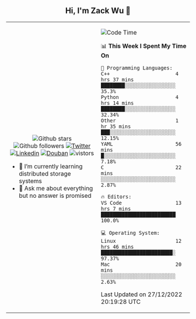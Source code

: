 <h2 align="center"> Hi, I'm Zack Wu 👋 </h2>

<table>
    <tr>
        <td valign="center" width="50%">
            <p align="center">
              <img src="https://img.shields.io/github/stars/izackwu?style=social" alt="Github stars" />
              <img src="https://img.shields.io/github/followers/izackwu?style=social" alt="Github followers" />
              <a href="https://twitter.com/_zackwu"><img src="https://img.shields.io/badge/@__zackwu-1DA1F2?style=flat&logo=Twitter&logoColor=white" alt="Twitter"/></a>
              <a href="https://www.linkedin.com/in/izackwu/?locale=en_US"><img src="https://img.shields.io/badge/@izackwu-0073b1?style=flat&logo=LinkedIn&logoColor=white" alt="Linkedin" /></a>
              <a href="https://www.douban.com/people/keith1"><img src="https://img.shields.io/badge/@keith1-007722?style=flat&logo=Douban&logoColor=white" alt="Douban" /></a>
              <img src="https://visitor-badge.glitch.me/badge?page_id=keithnull" alt="vistors" />
            </p>
            <ul>
                <li>🌱 I’m currently learning distributed storage systems</li>
                <li>💬 Ask me about everything but no answer is promised</li>
            </ul>
        </td>
       <td valign="top" width="50%">
    
<!--START_SECTION:waka-->
![Code Time](http://img.shields.io/badge/Code%20Time-2%2C216%20hrs%206%20mins-blue)

📊 **This Week I Spent My Time On** 

```text
💬 Programming Languages: 
C++                      4 hrs 37 mins       ████████░░░░░░░░░░░░░░░░░   35.3% 
Python                   4 hrs 14 mins       ████████░░░░░░░░░░░░░░░░░   32.34% 
Other                    1 hr 35 mins        ███░░░░░░░░░░░░░░░░░░░░░░   12.15% 
YAML                     56 mins             █░░░░░░░░░░░░░░░░░░░░░░░░   7.18% 
C                        22 mins             ░░░░░░░░░░░░░░░░░░░░░░░░░   2.87%

🔥 Editors: 
VS Code                  13 hrs 7 mins       █████████████████████████   100.0%

💻 Operating System: 
Linux                    12 hrs 46 mins      ████████████████████████░   97.37% 
Mac                      20 mins             ░░░░░░░░░░░░░░░░░░░░░░░░░   2.63%

```


 Last Updated on 27/12/2022 20:19:28 UTC
<!--END_SECTION:waka-->
</td></tr>
</table>


